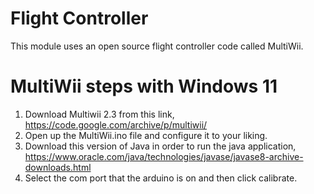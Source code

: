 # Flight Controller
This module uses an open source flight controller code called MultiWii.
# MultiWii steps with Windows 11
1. Download Multiwii 2.3 from this link, https://code.google.com/archive/p/multiwii/
2. Open up the MultiWii.ino file and configure it to your liking.
3. Download this version of Java in order to run the java application, https://www.oracle.com/java/technologies/javase/javase8-archive-downloads.html
4. Select the com port that the arduino is on and then click calibrate.
